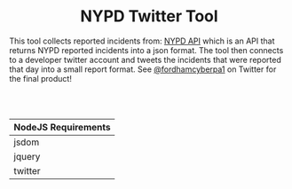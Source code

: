 # <div align="center">NYPD Twitter Tool</div>

This tool collects reported incidents from: [NYPD API](https://data.cityofnewyork.us/resource/fjn5-bxwg.json) which is an API that returns NYPD reported incidents into a json format.
The tool then connects to a developer twitter account and tweets the incidents that were reported that day into a small report format. See [@fordhamcyberpa1](https://twitter.com/fordhamcyberpa1)
on Twitter for the final product!

</br></br>

|NodeJS Requirements|
|-------------------|
|jsdom|
|jquery|
|twitter|
